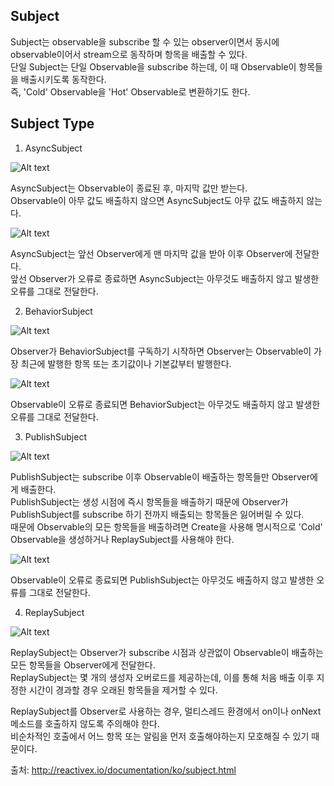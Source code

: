 ## Subject  
Subject는 observable을 subscribe 할 수 있는 observer이면서 동시에 observable이어서 stream으로 동작하며 항목을 배출할 수 있다.  
단일 Subject는 단일 Observable을 subscribe 하는데, 이 때 Observable이 항목들을 배출시키도록 동작한다.  
즉, 'Cold' Observable을 'Hot' Observable로 변환하기도 한다.  
  
  
  
## Subject Type  
1. AsyncSubject  

![Alt text](http://reactivex.io/documentation/operators/images/S.AsyncSubject.png)  
  
AsyncSubject는 Observable이 종료된 후, 마지막 값만 받는다.  
Observable이 아무 값도 배출하지 않으면 AsyncSubject도 아무 값도 배출하지 않는다.  
  
![Alt text](http://reactivex.io/documentation/operators/images/S.AsyncSubject.e.png)  
  
AsyncSubject는 앞선 Observer에게 맨 마지막 값을 받아 이후 Observer에 전달한다.  
앞선 Observer가 오류로 종료하면 AsyncSubject는 아무것도 배출하지 않고 발생한 오류를 그대로 전달한다.  
  
2. BehaviorSubject  
  
![Alt text](http://reactivex.io/documentation/operators/images/S.BehaviorSubject.png)  
  
Observer가 BehaviorSubject를 구독하기 시작하면 Observer는 Observable이 가장 최근에 발행한 항목 또는 초기값이나 기본값부터 발행한다.  
  
![Alt text](http://reactivex.io/documentation/operators/images/S.BehaviorSubject.e.png)  
  
Observable이 오류로 종료되면 BehaviorSubject는 아무것도 배출하지 않고 발생한 오류를 그대로 전달한다.  
  
3. PublishSubject  
  
![Alt text](http://reactivex.io/documentation/operators/images/S.PublishSubject.png)  
  
PublishSubject는 subscribe 이후 Observable이 배출하는 항목들만 Observer에게 배출한다.  
PublishSubject는 생성 시점에 즉시 항목들을 배출하기 때문에 Observer가 PublishSubject를 subscribe 하기 전까지 배출되는 항목들은 잃어버릴 수 있다.  
때문에 Observable의 모든 항목들을 배출하려면 Create을 사용해 명시적으로 'Cold' Observable을 생성하거나 ReplaySubject를 사용해야 한다.  
  
![Alt text](http://reactivex.io/documentation/operators/images/S.PublishSubject.e.png)  
  
Observable이 오류로 종료되면 PublishSubject는 아무것도 배출하지 않고 발생한 오류를 그대로 전달한다.  
  
4. ReplaySubject  
  
![Alt text](http://reactivex.io/documentation/operators/images/S.ReplaySubject.png)  
  
ReplaySubject는 Observer가 subscribe 시점과 상관없이 Observable이 배출하는 모든 항목들을 Observer에게 전달한다.  
ReplaySubject는 몇 개의 생성자 오버로드를 제공하는데, 이를 통해 처음 배출 이후 지정한 시간이 경과할 경우 오래된 항목들을 제거할 수 있다.  
  
ReplaySubject를 Observer로 사용하는 경우, 멀티스레드 환경에서 on이나 onNext 메소드를 호출하지 않도록 주의해야 한다.  
비순차적인 호출에서 어느 항목 또는 알림을 먼저 호출해야하는지 모호해질 수 있기 때문이다.  
  
  
  
출처: http://reactivex.io/documentation/ko/subject.html  